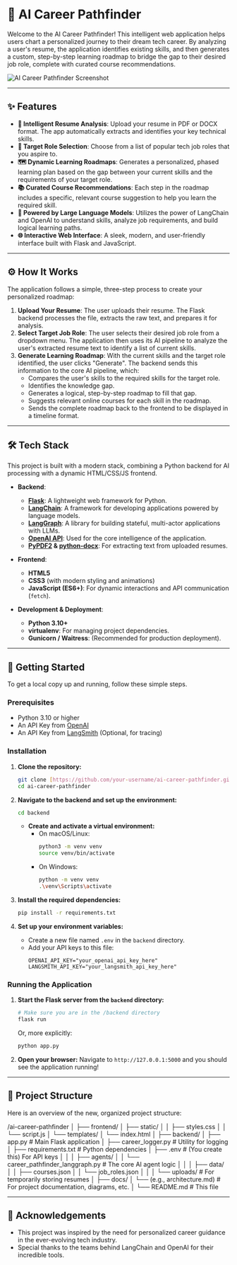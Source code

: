 # 🚀 AI Career Pathfinder

Welcome to the AI Career Pathfinder! This intelligent web application helps users chart a personalized journey to their dream tech career. By analyzing a user's resume, the application identifies existing skills, and then generates a custom, step-by-step learning roadmap to bridge the gap to their desired job role, complete with curated course recommendations.

![AI Career Pathfinder Screenshot](https://i.imgur.com/rS2UaYy.png)

---

## ✨ Features

* **📄 Intelligent Resume Analysis**: Upload your resume in PDF or DOCX format. The app automatically extracts and identifies your key technical skills.
* **🎯 Target Role Selection**: Choose from a list of popular tech job roles that you aspire to.
* **🗺️ Dynamic Learning Roadmaps**: Generates a personalized, phased learning plan based on the gap between your current skills and the requirements of your target role.
* **📚 Curated Course Recommendations**: Each step in the roadmap includes a specific, relevant course suggestion to help you learn the required skill.
* **🤖 Powered by Large Language Models**: Utilizes the power of LangChain and OpenAI to understand skills, analyze job requirements, and build logical learning paths.
* **🌐 Interactive Web Interface**: A sleek, modern, and user-friendly interface built with Flask and JavaScript.

---

## ⚙️ How It Works

The application follows a simple, three-step process to create your personalized roadmap:

1.  **Upload Your Resume**: The user uploads their resume. The Flask backend processes the file, extracts the raw text, and prepares it for analysis.
2.  **Select Target Job Role**: The user selects their desired job role from a dropdown menu. The application then uses its AI pipeline to analyze the user's extracted resume text to identify a list of current skills.
3.  **Generate Learning Roadmap**: With the current skills and the target role identified, the user clicks "Generate". The backend sends this information to the core AI pipeline, which:
    * Compares the user's skills to the required skills for the target role.
    * Identifies the knowledge gap.
    * Generates a logical, step-by-step roadmap to fill that gap.
    * Suggests relevant online courses for each skill in the roadmap.
    * Sends the complete roadmap back to the frontend to be displayed in a timeline format.

---

## 🛠️ Tech Stack

This project is built with a modern stack, combining a Python backend for AI processing with a dynamic HTML/CSS/JS frontend.

* **Backend**:
    * **[Flask](https://flask.palletsprojects.com/)**: A lightweight web framework for Python.
    * **[LangChain](https://www.langchain.com/)**: A framework for developing applications powered by language models.
    * **[LangGraph](https://langchain-ai.github.io/langgraph/)**: A library for building stateful, multi-actor applications with LLMs.
    * **[OpenAI API](https://beta.openai.com/docs/)**: Used for the core intelligence of the application.
    * **[PyPDF2](https://pypdf2.readthedocs.io/) & [python-docx](https://python-docx.readthedocs.io/)**: For extracting text from uploaded resumes.

* **Frontend**:
    * **HTML5**
    * **CSS3** (with modern styling and animations)
    * **JavaScript (ES6+)**: For dynamic interactions and API communication (`fetch`).

* **Development & Deployment**:
    * **Python 3.10+**
    * **virtualenv**: For managing project dependencies.
    * **Gunicorn / Waitress**: (Recommended for production deployment).

---

## 🚀 Getting Started

To get a local copy up and running, follow these simple steps.

### Prerequisites

* Python 3.10 or higher
* An API Key from [OpenAI](https://platform.openai.com/signup)
* An API Key from [LangSmith](https://www.langchain.com/langsmith) (Optional, for tracing)

### Installation

1.  **Clone the repository:**
    ```sh
    git clone [https://github.com/your-username/ai-career-pathfinder.git](https://github.com/your-username/ai-career-pathfinder.git)
    cd ai-career-pathfinder
    ```

2.  **Navigate to the backend and set up the environment:**
    ```sh
    cd backend
    ```
    * **Create and activate a virtual environment:**
        * On macOS/Linux:
            ```sh
            python3 -m venv venv
            source venv/bin/activate
            ```
        * On Windows:
            ```sh
            python -m venv venv
            .\venv\Scripts\activate
            ```

3.  **Install the required dependencies:**
    ```sh
    pip install -r requirements.txt
    ```

4.  **Set up your environment variables:**
    * Create a new file named `.env` in the `backend` directory.
    * Add your API keys to this file:
        ```
        OPENAI_API_KEY="your_openai_api_key_here"
        LANGSMITH_API_KEY="your_langsmith_api_key_here"
        ```

### Running the Application

1.  **Start the Flask server from the `backend` directory:**
    ```sh
    # Make sure you are in the /backend directory
    flask run
    ```
    Or, more explicitly:
    ```sh
    python app.py
    ```

2.  **Open your browser:**
    Navigate to `http://127.0.0.1:5000` and you should see the application running!

---

## 📂 Project Structure

Here is an overview of the new, organized project structure:


/ai-career-pathfinder
│
├── frontend/
│   ├── static/
│   │   ├── styles.css
│   │   └── script.js
│   └── templates/
│       └── index.html
│
├── backend/
│   ├── app.py                      # Main Flask application
│   ├── career_logger.py            # Utility for logging
│   ├── requirements.txt            # Python dependencies
│   ├── .env                        # (You create this) For API keys
│   │
│   ├── agents/
│   │   └── career_pathfinder_langgraph.py # The core AI agent logic
│   │
│   ├── data/
│   │   ├── courses.json
│   │   └── job_roles.json
│   │
│   └── uploads/                    # For temporarily storing resumes
│
├── docs/
│   └── (e.g., architecture.md)     # For project documentation, diagrams, etc.
│
└── README.md                       # This file


---

## 🙏 Acknowledgements

* This project was inspired by the need for personalized career guidance in the ever-evolving tech industry.
* Special thanks to the teams behind LangChain and OpenAI for their incredible tools.
